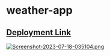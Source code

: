 # weather-app


## [Deployment Link](https://weather-app-flax-psi-20.vercel.app/)


[![Screenshot-2023-07-18-035104.png](https://i.postimg.cc/D0tR4QNh/Screenshot-2023-07-18-035104.png)](https://postimg.cc/zHFx9h52)
